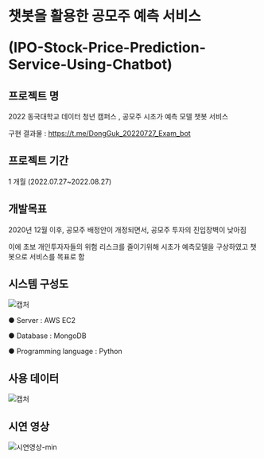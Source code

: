 # 챗봇을 활용한 공모주 예측 서비스</p> (IPO-Stock-Price-Prediction-Service-Using-Chatbot)



## 프로젝트 명
2022 동국대학교 데이터 청년 캠퍼스 , 공모주 시초가 예측 모델 챗봇 서비스</p>
구현 결과물 : https://t.me/DongGuk_20220727_Exam_bot

## 프로젝트 기간
1 개월 (2022.07.27~2022.08.27)

## 개발목표
2020년 12월 이후, 공모주 배정안이 개정되면서, 공모주 투자의 진입장벽이 낮아짐</p>
이에 초보 개인투자자들의 위험 리스크를 줄이기위해 시초가 예측모델을 구상하였고 챗봇으로 서비스를 목표로 함

## 시스템 구성도

![캡처](https://user-images.githubusercontent.com/93048764/187399465-5f71501b-b624-4135-be21-ad464b7a96d9.JPG)

● Server : AWS EC2</p>
● Database : MongoDB</p>
● Programming language  : Python</p>

## 사용 데이터
![캡처](https://user-images.githubusercontent.com/93048764/187399947-ace0cef5-f8c9-442b-89aa-bcc2cfcd3b6f.JPG)


## 시연 영상
![시연영상-min](https://user-images.githubusercontent.com/93048764/187015008-a032d11b-4116-46db-8ebe-a0b4090f87e9.gif)
